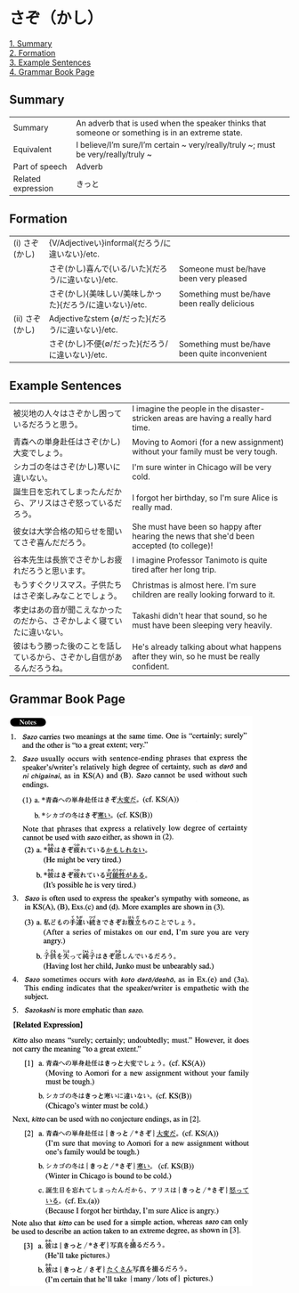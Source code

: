 # さぞ（かし）

[1. Summary](#summary)<br>
[2. Formation](#formation)<br>
[3. Example Sentences](#example-sentences)<br>
[4. Grammar Book Page](#grammar-book-page)<br>


## Summary

<table><tr>   <td>Summary</td>   <td>An adverb that is used when the speaker thinks that someone or something is in an extreme state.</td></tr><tr>   <td>Equivalent</td>   <td>I believe/I’m sure/I’m certain ~ very/really/truly ~; must be very/really/truly ~</td></tr><tr>   <td>Part of speech</td>   <td>Adverb</td></tr><tr>   <td>Related expression</td>   <td>きっと</td></tr></table>

## Formation

<table class="table"><tbody><tr class="tr head"><td class="td"><span class="numbers">(i)</span> <span class="concept">さぞ</span><span>(</span><span class="concept">かし</span><span>)</span> </td><td class="td"><span class="concept"></span><span>{V/Adjectiveい}informal{だろう/に違いない}/etc.</span></td><td class="td"></td></tr><tr class="tr"><td class="td"></td><td class="td"><span class="concept">さぞ</span><span>(</span><span class="concept">かし</span><span>)喜んで{いる/いた}{だろう/に違いない}/etc.</span></td><td class="td"><span>Someone must be/have been very pleased</span></td></tr><tr class="tr"><td class="td"></td><td class="td"><span class="concept">さぞ</span><span>(</span><span class="concept">かし</span><span>){美味しい/美味しかった}{だろう/に違いない}/etc.</span></td><td class="td"><span>Something must be/have been really delicious</span></td></tr><tr class="tr head"><td class="td"><span class="numbers">(ii)</span> <span class="concept">さぞ</span><span>(</span><span class="concept">かし</span><span>)</span> </td><td class="td"><span class="concept"></span><span>Adjectiveなstem {∅/だった}{だろう/に違いない}/etc.</span></td><td class="td"></td></tr><tr class="tr"><td class="td"></td><td class="td"><span class="concept">さぞ</span><span>(</span><span class="concept">かし</span><span>)不便{∅/だった}{だろう/に違いない}/etc.</span></td><td class="td"><span>Something must be/have been quite inconvenient</span></td></tr></tbody></table>

## Example Sentences

<table><tr>   <td>被災地の人々はさぞかし困っているだろうと思う。</td>   <td>I imagine the people in the disaster-stricken areas are having a really hard time.</td></tr><tr>   <td>青森への単身赴任はさぞ(かし)大変でしょう。</td>   <td>Moving to Aomori (for a new assignment) without your family must be very tough.</td></tr><tr>   <td>シカゴの冬はさぞ(かし)寒いに違いない。</td>   <td>I'm sure winter in Chicago will be very cold.</td></tr><tr>   <td>誕生日を忘れてしまったんだから、アリスはさぞ怒っているだろう。</td>   <td>I forgot her birthday, so I'm sure Alice is really mad.</td></tr><tr>   <td>彼女は大学合格の知らせを聞いてさぞ喜んだだろう。</td>   <td>She must have been so happy after hearing the news that she'd been accepted (to college)!</td></tr><tr>   <td>谷本先生は長旅でさぞかしお疲れだろうと思います。</td>   <td>I imagine Professor Tanimoto is quite tired after her long trip.</td></tr><tr>   <td>もうすぐクリスマス。子供たちはさぞ楽しみなことでしょう。</td>   <td>Christmas is almost here. I'm sure children are really looking forward to it.</td></tr><tr>   <td>孝史はあの音が聞こえなかったのだから、さぞかしよく寝ていたに違いない。</td>   <td>Takashi didn't hear that sound, so he must have been sleeping very heavily.</td></tr><tr>   <td>彼はもう勝った後のことを話しているから、さぞかし自信があるんだろうね。</td>   <td>He's already talking about what happens after they win, so he must be really conﬁdent.</td></tr></table>

## Grammar Book Page

![](../img/Advancedさぞ(かし).png)

